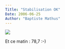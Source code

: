 ```yaml
---
Title: "Stabilisation OK"
Date: 2006-06-25
Author: "Baptiste Mathus"
---
```




![](/dotclear/images/courbe-poids.png)

Et ce matin : 78,7 :-)

